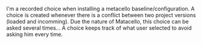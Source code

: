 I'm a recorded choice when installing a metacello baseline/configuration.
A choice is created whenever there is a conflict between two project versions (loaded and incomming). Due the nature of Matacello, this choice can be asked several times... A choice keeps track of what user selected to avoid asking him every time.